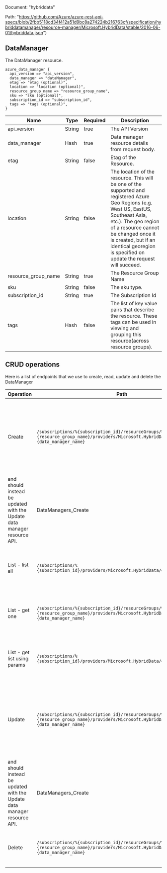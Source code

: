 Document: "hybriddata"


Path: "https://github.com/Azure/azure-rest-api-specs/blob/2fbb5118cd34f412a51d9bc8a274224b216763cf/specification/hybriddatamanager/resource-manager/Microsoft.HybridData/stable/2016-06-01/hybriddata.json")

## DataManager

The DataManager resource.

```puppet
azure_data_manager {
  api_version => "api_version",
  data_manager => "dataManager",
  etag => "etag (optional)",
  location => "location (optional)",
  resource_group_name => "resource_group_name",
  sku => "sku (optional)",
  subscription_id => "subscription_id",
  tags => "tags (optional)",
}
```

| Name        | Type           | Required       | Description       |
| ------------- | ------------- | ------------- | ------------- |
|api_version | String | true | The API Version |
|data_manager | Hash | true | Data manager resource details from request body. |
|etag | String | false | Etag of the Resource. |
|location | String | false | The location of the resource. This will be one of the supported and registered Azure Geo Regions (e.g. West US, EastUS, Southeast Asia, etc.). The geo region of a resource cannot be changed once it is created, but if an identical georegion is specified on update the request will succeed. |
|resource_group_name | String | true | The Resource Group Name |
|sku | String | false | The sku type. |
|subscription_id | String | true | The Subscription Id |
|tags | Hash | false | The list of key value pairs that describe the resource. These tags can be used in viewing and grouping this resource(across resource groups). |



## CRUD operations

Here is a list of endpoints that we use to create, read, update and delete the DataManager

| Operation | Path | Verb | Description | OperationID |
| ------------- | ------------- | ------------- | ------------- | ------------- |
|Create|`/subscriptions/%{subscription_id}/resourceGroups/%{resource_group_name}/providers/Microsoft.HybridData/dataManagers/%{data_manager_name}`|Put|Creates a new data manager resource with the specified parameters. Existing resources cannot be updated with this API
and should instead be updated with the Update data manager resource API.|DataManagers_Create|
|List - list all|`/subscriptions/%{subscription_id}/providers/Microsoft.HybridData/dataManagers`|Get|Lists all the data manager resources available under the subscription.|DataManagers_List|
|List - get one|`/subscriptions/%{subscription_id}/resourceGroups/%{resource_group_name}/providers/Microsoft.HybridData/dataManagers/%{data_manager_name}`|Get|Gets information about the specified data manager resource.|DataManagers_Get|
|List - get list using params|`/subscriptions/%{subscription_id}/providers/Microsoft.HybridData/dataManagers`|Get|Lists all the data manager resources available under the subscription.|DataManagers_List|
|Update|`/subscriptions/%{subscription_id}/resourceGroups/%{resource_group_name}/providers/Microsoft.HybridData/dataManagers/%{data_manager_name}`|Put|Creates a new data manager resource with the specified parameters. Existing resources cannot be updated with this API
and should instead be updated with the Update data manager resource API.|DataManagers_Create|
|Delete|`/subscriptions/%{subscription_id}/resourceGroups/%{resource_group_name}/providers/Microsoft.HybridData/dataManagers/%{data_manager_name}`|Delete|Deletes a data manager resource in Microsoft Azure.|DataManagers_Delete|
